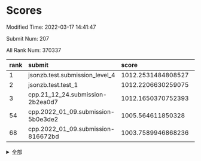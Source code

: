 # Scores

Modified Time: 2022-03-17 14:41:47

Submit Num: 207

All Rank Num: 370337

| rank |               submit               |       score        |       sigma        | pk_num |
| :--- | :--------------------------------- | :----------------- | :----------------- | :----- |
| 1    | jsonzb.test.submission_level_4     | 1012.2531484808527 | 0.7897792267332783 | 7154   |
| 2    | jsonzb.test.test_1                 | 1012.2206630259075 | 0.7929675968235471 | 7156   |
| 3    | cpp.21_12_24.submission-2b2ea0d7   | 1012.1650370752393 | 0.8039261555917558 | 7158   |
| 54   | cpp.2022_01_09.submission-5b0e3de2 | 1005.564611850328  | 0.7230250040019988 | 7159   |
| 68   | cpp.2022_01_09.submission-816672bd | 1003.7589946868236 | 0.7072466520996749 | 7155   |


<details>
<summary>全部</summary>

| rank |                 submit                 |       score        |       sigma        | pk_num |
| :--- | :------------------------------------- | :----------------- | :----------------- | :----- |
| 1    | jsonzb.test.submission_level_4         | 1012.2531484808527 | 0.7897792267332783 | 7154   |
| 2    | jsonzb.test.test_1                     | 1012.2206630259075 | 0.7929675968235471 | 7156   |
| 3    | cpp.21_12_24.submission-2b2ea0d7       | 1012.1650370752393 | 0.8039261555917558 | 7158   |
| 4    | gobigger.level_3.submission_level_3_47 | 1011.7942698036888 | 0.770485516356032  | 7155   |
| 5    | gobigger.level_3.submission_level_3_2  | 1011.706334562676  | 0.769045884933801  | 7156   |
| 6    | gobigger.level_3.submission_level_3_3  | 1011.3232622994655 | 0.8028788005062896 | 7154   |
| 7    | gobigger.level_3.submission_level_3_34 | 1011.2949804514573 | 0.7800650040219702 | 7157   |
| 8    | gobigger.level_3.submission_level_3_33 | 1011.1870733098413 | 0.7807682807027393 | 7158   |
| 9    | gobigger.level_3.submission_level_3_6  | 1011.1789037304486 | 0.7610330631201188 | 7153   |
| 10   | gobigger.level_3.submission_level_3_27 | 1011.1670969067418 | 0.7757713540854537 | 7154   |
| 11   | gobigger.level_3.submission_level_3_11 | 1011.1594711882407 | 0.7696938339845981 | 7157   |
| 12   | gobigger.level_3.submission_level_3_36 | 1011.1310388843499 | 0.7616808065457514 | 7160   |
| 13   | gobigger.level_3.submission_level_3_5  | 1011.0604855069035 | 0.7650393077779352 | 7158   |
| 14   | gobigger.level_3.submission_level_3_7  | 1010.8993729662374 | 0.7770356019430912 | 7151   |
| 15   | gobigger.level_3.submission_level_3_38 | 1010.8962493471552 | 0.7477733084622589 | 7159   |
| 16   | gobigger.level_3.submission_level_3_0  | 1010.8694095137872 | 0.7577232153477054 | 7150   |
| 17   | gobigger.level_3.submission_level_3_9  | 1010.7061139909878 | 0.7855639619928876 | 7158   |
| 18   | gobigger.level_3.submission_level_3_39 | 1010.6116389870172 | 0.7597875884251601 | 7161   |
| 19   | gobigger.level_3.submission_level_3_24 | 1010.5925211772864 | 0.7481801712096291 | 7158   |
| 20   | gobigger.level_3.submission_level_3_29 | 1010.5707077623773 | 0.7404170836519006 | 7151   |
| 21   | gobigger.level_3.submission_level_3_16 | 1010.4735336340908 | 0.7605632447462971 | 7158   |
| 22   | gobigger.level_3.submission_level_3_23 | 1010.3976749351746 | 0.7535763764787009 | 7158   |
| 23   | gobigger.level_3.submission_level_3_28 | 1010.3751241376152 | 0.7556749010019856 | 7154   |
| 24   | gobigger.level_3.submission_level_3_26 | 1010.3737894676461 | 0.7581059472223067 | 7153   |
| 25   | gobigger.level_3.submission_level_3_12 | 1010.3052694841048 | 0.7744837641746308 | 7156   |
| 26   | gobigger.level_3.submission_level_3_31 | 1010.2854144774618 | 0.763741442601292  | 7158   |
| 27   | gobigger.level_3.submission_level_3_45 | 1010.2426741915983 | 0.7749003215194943 | 7152   |
| 28   | gobigger.level_3.submission_level_3_20 | 1010.2316974295153 | 0.7422870905706711 | 7159   |
| 29   | gobigger.level_3.submission_level_3_37 | 1010.1229394002303 | 0.7733213350549577 | 7155   |
| 30   | gobigger.level_3.submission_level_3_44 | 1010.1117195855255 | 0.7657294784200862 | 7149   |
| 31   | gobigger.level_3.submission_level_3_49 | 1010.1051169066583 | 0.7343283433696722 | 7160   |
| 32   | gobigger.level_3.submission_level_3_42 | 1009.9382536712474 | 0.7442750399744744 | 7158   |
| 33   | gobigger.level_3.submission_level_3_8  | 1009.9274774573101 | 0.7614393434158289 | 7154   |
| 34   | gobigger.level_3.submission_level_3_1  | 1009.8983242558744 | 0.7674430006044474 | 7155   |
| 35   | gobigger.level_3.submission_level_3_22 | 1009.8799095063348 | 0.752244131131356  | 7155   |
| 36   | gobigger.level_3.submission_level_3_13 | 1009.8084629115294 | 0.7397483701785543 | 7158   |
| 37   | gobigger.level_3.submission_level_3_43 | 1009.803004079324  | 0.786695499493519  | 7155   |
| 38   | gobigger.level_3.submission_level_3_35 | 1009.7055143474518 | 0.7525571248840021 | 7155   |
| 39   | gobigger.level_3.submission_level_3_10 | 1009.6578859412597 | 0.7719069354657602 | 7155   |
| 40   | gobigger.level_3.submission_level_3_25 | 1009.6561070001035 | 0.7602444632505222 | 7157   |
| 41   | gobigger.level_3.submission_level_3_17 | 1009.5770484416155 | 0.762241614470642  | 7159   |
| 42   | gobigger.level_3.submission_level_3_19 | 1009.4944125445992 | 0.7642998738963619 | 7154   |
| 43   | gobigger.level_3.submission_level_3_15 | 1009.439030246062  | 0.7615935625918168 | 7154   |
| 44   | gobigger.level_3.submission_level_3_46 | 1009.4251119132891 | 0.7482713269637472 | 7161   |
| 45   | gobigger.level_3.submission_level_3_40 | 1009.4160466419976 | 0.7387901504057525 | 7159   |
| 46   | gobigger.level_3.submission_level_3_32 | 1009.4056607337873 | 0.7483910843987392 | 7148   |
| 47   | gobigger.level_3.submission_level_3_14 | 1009.3608170884148 | 0.7612671316202676 | 7155   |
| 48   | gobigger.level_3.submission_level_3_30 | 1009.2417775106621 | 0.7621774436306782 | 7159   |
| 49   | gobigger.level_3.submission_level_3_18 | 1009.2093500602243 | 0.7449093361063116 | 7154   |
| 50   | gobigger.level_3.submission_level_3_4  | 1009.1736603514513 | 0.7747362695152189 | 7160   |
| 51   | gobigger.level_3.submission_level_3_48 | 1008.5887676273621 | 0.7590900444432687 | 7150   |
| 52   | gobigger.level_3.submission_level_3_21 | 1008.2656999852608 | 0.751450421172694  | 7161   |
| 53   | gobigger.level_3.submission_level_3_41 | 1008.1772369170218 | 0.7592673295140111 | 7154   |
| 54   | cpp.2022_01_09.submission-5b0e3de2     | 1005.564611850328  | 0.7230250040019988 | 7159   |
| 55   | gobigger.level_1.submission_level_1_33 | 1005.059237701933  | 0.7335529493075544 | 7160   |
| 56   | gobigger.level_1.submission_level_1_48 | 1004.7824211408429 | 0.7175783186216887 | 7156   |
| 57   | gobigger.level_1.submission_level_1_36 | 1004.3246954396164 | 0.7267428553134716 | 7162   |
| 58   | gobigger.level_1.submission_level_1_14 | 1004.156215535923  | 0.7156093001427659 | 7154   |
| 59   | gobigger.level_1.submission_level_1_27 | 1004.1554576497653 | 0.7111663684699449 | 7158   |
| 60   | gobigger.level_1.submission_level_1_20 | 1004.1037504559993 | 0.7132445268989402 | 7158   |
| 61   | gobigger.level_1.submission_level_1_49 | 1004.1010746136169 | 0.7234307292829848 | 7155   |
| 62   | gobigger.level_1.submission_level_1_5  | 1004.0247489646197 | 0.7161781737155206 | 7161   |
| 63   | gobigger.level_1.submission_level_1_38 | 1003.9758749895574 | 0.7064283533185997 | 7154   |
| 64   | gobigger.level_1.submission_level_1_37 | 1003.9387217763294 | 0.7126282229182697 | 7162   |
| 65   | gobigger.level_1.submission_level_1_4  | 1003.926984683287  | 0.7187246722593991 | 7157   |
| 66   | gobigger.level_1.submission_level_1_46 | 1003.8715887981336 | 0.7260869560344505 | 7163   |
| 67   | gobigger.level_1.submission_level_1_43 | 1003.782206210438  | 0.7252751759399441 | 7157   |
| 68   | cpp.2022_01_09.submission-816672bd     | 1003.7589946868236 | 0.7072466520996749 | 7155   |
| 69   | gobigger.level_1.submission_level_1_0  | 1003.7567913999001 | 0.7082641266091244 | 7157   |
| 70   | gobigger.level_1.submission_level_1_39 | 1003.6425212807073 | 0.7209097942429418 | 7159   |
| 71   | gobigger.level_1.submission_level_1_13 | 1003.6420559242118 | 0.7274218994000636 | 7157   |
| 72   | gobigger.level_1.submission_level_1_34 | 1003.5699525158049 | 0.7166071823021737 | 7158   |
| 73   | gobigger.level_1.submission_level_1_40 | 1003.4390854779462 | 0.7179458880121162 | 7155   |
| 74   | gobigger.level_1.submission_level_1_12 | 1003.3100266202484 | 0.7172306296010511 | 7155   |
| 75   | gobigger.level_1.submission_level_1_2  | 1003.2824191573452 | 0.7227004783588383 | 7161   |
| 76   | gobigger.level_1.submission_level_1_23 | 1003.2411839542445 | 0.7233335568244087 | 7146   |
| 77   | gobigger.level_1.submission_level_1_15 | 1003.2374846710271 | 0.7110398569428179 | 7160   |
| 78   | gobigger.level_1.submission_level_1_35 | 1003.2153580246558 | 0.7081505735011604 | 7158   |
| 79   | gobigger.level_1.submission_level_1_26 | 1003.1603803769983 | 0.7162235100118926 | 7160   |
| 80   | gobigger.level_1.submission_level_1_9  | 1003.1260668076859 | 0.7194939989726954 | 7155   |
| 81   | gobigger.level_1.submission_level_1_28 | 1003.1245241881168 | 0.7100164498467396 | 7157   |
| 82   | gobigger.level_1.submission_level_1_24 | 1003.0828758782689 | 0.7135283894956004 | 7154   |
| 83   | gobigger.level_1.submission_level_1_10 | 1003.0296468932921 | 0.7162302146533098 | 7158   |
| 84   | gobigger.level_1.submission_level_1_42 | 1002.9822394076565 | 0.7181686882122336 | 7153   |
| 85   | gobigger.level_1.submission_level_1_3  | 1002.9316484326744 | 0.7228374178504038 | 7149   |
| 86   | gobigger.level_1.submission_level_1_7  | 1002.8833016059777 | 0.7169906099246981 | 7156   |
| 87   | gobigger.level_1.submission_level_1_1  | 1002.8793684471759 | 0.7173107316014863 | 7159   |
| 88   | gobigger.level_1.submission_level_1_17 | 1002.8771124108387 | 0.7151504738268701 | 7156   |
| 89   | gobigger.level_1.submission_level_1_29 | 1002.8730392978913 | 0.7306070815538783 | 7157   |
| 90   | gobigger.level_1.submission_level_1_44 | 1002.8454358367466 | 0.7146550545300924 | 7156   |
| 91   | gobigger.level_1.submission_level_1_31 | 1002.8241883672441 | 0.7217240732170401 | 7150   |
| 92   | gobigger.level_1.submission_level_1_25 | 1002.7771600012087 | 0.7145381902196003 | 7155   |
| 93   | gobigger.level_1.submission_level_1_11 | 1002.692144879963  | 0.724068515391478  | 7155   |
| 94   | gobigger.level_1.submission_level_1_32 | 1002.5529946763747 | 0.708571904766642  | 7155   |
| 95   | gobigger.level_1.submission_level_1_6  | 1002.4312811769596 | 0.7076224658749067 | 7157   |
| 96   | gobigger.level_1.submission_level_1_41 | 1002.42465917663   | 0.7193612208690499 | 7150   |
| 97   | gobigger.level_1.submission_level_1_18 | 1002.3842190703709 | 0.7169121971937725 | 7152   |
| 98   | gobigger.level_1.submission_level_1_47 | 1002.324431203485  | 0.7105801219968766 | 7151   |
| 99   | gobigger.level_1.submission_level_1_45 | 1002.3215232311619 | 0.7207300831810991 | 7156   |
| 100  | gobigger.level_1.submission_level_1_8  | 1002.1864921384746 | 0.6914171956472938 | 7157   |
| 101  | gobigger.level_1.submission_level_1_19 | 1002.1368192561819 | 0.7022655350770937 | 7153   |
| 102  | gobigger.level_1.submission_level_1_16 | 1002.1358366085843 | 0.720834274448351  | 7157   |
| 103  | gobigger.level_1.submission_level_1_21 | 1001.9278079737185 | 0.7040694596249176 | 7156   |
| 104  | gobigger.level_1.submission_level_1_22 | 1001.8987769343679 | 0.708492794715733  | 7160   |
| 105  | gobigger.level_1.submission_level_1_30 | 1001.4404507807118 | 0.7062352403360372 | 7161   |
| 106  | gobigger.random.submission_random_49   | 997.3689225354369  | 0.6991707590981527 | 7158   |
| 107  | gobigger.random.submission_random_17   | 997.0657463361596  | 0.7058759233577231 | 7153   |
| 108  | gobigger.random.submission_random_43   | 997.0263567099579  | 0.7114404941836519 | 7155   |
| 109  | gobigger.random.submission_random_16   | 996.8808835699834  | 0.7017175407997395 | 7159   |
| 110  | gobigger.random.submission_random_35   | 996.7782278747862  | 0.7187349338069924 | 7159   |
| 111  | gobigger.random.submission_random_47   | 996.7773360984197  | 0.7077634305947162 | 7158   |
| 112  | gobigger.random.submission_random_24   | 996.7614420146141  | 0.7068853614847861 | 7155   |
| 113  | gobigger.random.submission_random_4    | 996.6590984273128  | 0.7059729062938241 | 7152   |
| 114  | gobigger.random.submission_random_44   | 996.6573570806345  | 0.7067179747744705 | 7150   |
| 115  | gobigger.random.submission_random_29   | 996.5128008873725  | 0.704097080631792  | 7155   |
| 116  | gobigger.random.submission_random_3    | 996.5080817021385  | 0.7086015210307645 | 7155   |
| 117  | gobigger.random.submission_random_45   | 996.4932780304879  | 0.7073215829106844 | 7158   |
| 118  | gobigger.random.submission_random_32   | 996.4474604894984  | 0.7081909384967863 | 7156   |
| 119  | gobigger.random.submission_random_0    | 996.442114625597   | 0.7122202598685097 | 7156   |
| 120  | gobigger.random.submission_random_22   | 996.3240445790293  | 0.7002580669922198 | 7159   |
| 121  | gobigger.random.submission_random_25   | 996.306602393984   | 0.7029347994349594 | 7162   |
| 122  | gobigger.random.submission_random_27   | 996.2854277846304  | 0.7067312140544076 | 7156   |
| 123  | gobigger.random.submission_random_41   | 996.2577233577222  | 0.7175975848513364 | 7159   |
| 124  | gobigger.random.submission_random_12   | 996.2545476584427  | 0.70352811843988   | 7154   |
| 125  | gobigger.random.submission_random_36   | 996.2190669041977  | 0.7089753229322943 | 7152   |
| 126  | gobigger.random.submission_random_39   | 996.214409300778   | 0.7180653532797409 | 7153   |
| 127  | gobigger.random.submission_random_23   | 996.205363121272   | 0.7089160926231951 | 7155   |
| 128  | gobigger.random.submission_random_26   | 996.1317565189589  | 0.7148329099491072 | 7157   |
| 129  | gobigger.random.submission_random_10   | 996.1010175333435  | 0.7037618694348676 | 7157   |
| 130  | gobigger.random.submission_random_40   | 996.0967944651901  | 0.7195648763125166 | 7155   |
| 131  | gobigger.random.submission_random_33   | 996.0614966012552  | 0.7182948903025029 | 7153   |
| 132  | gobigger.random.submission_random_21   | 996.0371490681756  | 0.7024941690137537 | 7158   |
| 133  | gobigger.random.submission_random_28   | 995.9921360161542  | 0.7071818302449445 | 7160   |
| 134  | gobigger.random.submission_random_1    | 995.9781637147836  | 0.7175836175519388 | 7161   |
| 135  | gobigger.random.submission_random_11   | 995.9280475811239  | 0.719494588125235  | 7156   |
| 136  | gobigger.random.submission_random_46   | 995.9171896357184  | 0.7154683460216147 | 7157   |
| 137  | gobigger.random.submission_random_37   | 995.8827115687712  | 0.7240410683092532 | 7153   |
| 138  | gobigger.random.submission_random_20   | 995.8713005821583  | 0.7083227701517646 | 7153   |
| 139  | gobigger.random.submission_random_38   | 995.8489132866423  | 0.7175839467201688 | 7154   |
| 140  | gobigger.random.submission_random_48   | 995.7852877039956  | 0.7175048243307312 | 7160   |
| 141  | gobigger.random.submission_random_6    | 995.7425029887012  | 0.7076457143575995 | 7163   |
| 142  | gobigger.random.submission_random_19   | 995.6980535903001  | 0.7114186909684177 | 7157   |
| 143  | gobigger.random.submission_random_7    | 995.6870820087187  | 0.7116829287885357 | 7158   |
| 144  | gobigger.random.submission_random_15   | 995.5989885662     | 0.70103213467634   | 7158   |
| 145  | gobigger.random.submission_random_14   | 995.580089993266   | 0.709586865976923  | 7160   |
| 146  | gobigger.random.submission_random_42   | 995.5324338857888  | 0.7059136892660149 | 7156   |
| 147  | gobigger.random.submission_random_2    | 995.1950791184207  | 0.7033281124334059 | 7151   |
| 148  | gobigger.random.submission_random_30   | 995.1590053891164  | 0.7141582500096947 | 7158   |
| 149  | gobigger.random.submission_random_18   | 995.0957660381688  | 0.7021676684527638 | 7154   |
| 150  | gobigger.random.submission_random_5    | 995.0524686278617  | 0.6984923383999987 | 7153   |
| 151  | gobigger.random.submission_random_9    | 994.8392623910713  | 0.7203355224865787 | 7150   |
| 152  | gobigger.random.submission_random_34   | 994.8180855142859  | 0.7054697464639083 | 7160   |
| 153  | gobigger.random.submission_random_31   | 994.7168897201432  | 0.7234254632325416 | 7155   |
| 154  | gobigger.random.submission_random_8    | 994.3929187934702  | 0.7132752132160085 | 7156   |
| 155  | gobigger.level_2.submission_level_2_41 | 994.3743455600428  | 0.7278745810103282 | 7164   |
| 156  | gobigger.level_2.submission_level_2_12 | 994.1725500603336  | 0.7333236164210629 | 7156   |
| 157  | gobigger.random.submission_random_13   | 994.0100815068462  | 0.7277160166516632 | 7157   |
| 158  | gobigger.level_2.submission_level_2_42 | 993.7112721223967  | 0.7391861715518225 | 7160   |
| 159  | gobigger.level_2.submission_level_2_27 | 993.522673202583   | 0.7299965826494145 | 7161   |
| 160  | gobigger.level_2.submission_level_2_14 | 993.4856827401647  | 0.7383814499379254 | 7155   |
| 161  | gobigger.level_2.submission_level_2_37 | 993.4511825161795  | 0.7356488094788614 | 7154   |
| 162  | gobigger.level_2.submission_level_2_15 | 993.4419561368809  | 0.7355417091833738 | 7154   |
| 163  | gobigger.level_2.submission_level_2_11 | 993.1163520029438  | 0.737203877626113  | 7157   |
| 164  | gobigger.level_2.submission_level_2_32 | 993.0596314867637  | 0.728252792458788  | 7159   |
| 165  | gobigger.level_2.submission_level_2_35 | 993.0091173541814  | 0.7533875776964034 | 7157   |
| 166  | gobigger.level_2.submission_level_2_40 | 992.8757408237888  | 0.7339386598606621 | 7159   |
| 167  | gobigger.level_2.submission_level_2_16 | 992.8510858447427  | 0.7430975851112769 | 7158   |
| 168  | gobigger.level_2.submission_level_2_4  | 992.8407705696256  | 0.735572926634761  | 7162   |
| 169  | gobigger.level_2.submission_level_2_31 | 992.6955452198397  | 0.7530516664892855 | 7154   |
| 170  | gobigger.level_2.submission_level_2_3  | 992.662676521608   | 0.734866936995156  | 7159   |
| 171  | gobigger.level_2.submission_level_2_10 | 992.614650478352   | 0.7387827155325356 | 7157   |
| 172  | gobigger.level_2.submission_level_2_47 | 992.5158823994237  | 0.7492727126553163 | 7156   |
| 173  | gobigger.level_2.submission_level_2_22 | 992.4236316665075  | 0.7489983330803237 | 7158   |
| 174  | gobigger.level_2.submission_level_2_9  | 992.3901100260044  | 0.7549093826102964 | 7153   |
| 175  | gobigger.level_2.submission_level_2_48 | 992.3449327285557  | 0.7398385175122865 | 7160   |
| 176  | gobigger.level_2.submission_level_2_38 | 992.3248766539006  | 0.7381642643810719 | 7157   |
| 177  | gobigger.level_2.submission_level_2_23 | 992.3120406434366  | 0.7389730496788799 | 7158   |
| 178  | gobigger.level_2.submission_level_2_17 | 992.2549798757273  | 0.7304523714399594 | 7155   |
| 179  | gobigger.level_2.submission_level_2_43 | 992.2298366683598  | 0.7543897396164588 | 7154   |
| 180  | gobigger.level_2.submission_level_2_8  | 992.0605432084635  | 0.7537486383650142 | 7159   |
| 181  | gobigger.level_2.submission_level_2_20 | 992.0454414930605  | 0.7427257183172958 | 7155   |
| 182  | gobigger.level_2.submission_level_2_44 | 991.9631168074527  | 0.7398606937802975 | 7159   |
| 183  | gobigger.level_2.submission_level_2_36 | 991.9540333227886  | 0.7481457166875658 | 7158   |
| 184  | gobigger.level_2.submission_level_2_49 | 991.9329350840861  | 0.7419143770503459 | 7161   |
| 185  | gobigger.level_2.submission_level_2_21 | 991.8825462283893  | 0.7418608133124038 | 7157   |
| 186  | gobigger.level_2.submission_level_2_18 | 991.8607698829616  | 0.7415149846015395 | 7157   |
| 187  | gobigger.level_2.submission_level_2_5  | 991.8491584759556  | 0.7495329500244045 | 7153   |
| 188  | gobigger.level_2.submission_level_2_29 | 991.8454019573691  | 0.7516196185786125 | 7152   |
| 189  | gobigger.level_2.submission_level_2_28 | 991.7172392396183  | 0.7390893009983478 | 7155   |
| 190  | gobigger.level_2.submission_level_2_30 | 991.7146573362566  | 0.7642437409327395 | 7160   |
| 191  | gobigger.level_2.submission_level_2_34 | 991.6685809292272  | 0.7482417552006528 | 7156   |
| 192  | gobigger.level_2.submission_level_2_13 | 991.5374364372055  | 0.7323352315269618 | 7152   |
| 193  | gobigger.level_2.submission_level_2_39 | 991.3805283690477  | 0.7582486458149013 | 7157   |
| 194  | gobigger.level_2.submission_level_2_45 | 991.2769206842994  | 0.7442171145327273 | 7160   |
| 195  | gobigger.level_2.submission_level_2_6  | 991.1747591046206  | 0.7471090606713953 | 7158   |
| 196  | gobigger.level_2.submission_level_2_0  | 991.1486005831331  | 0.7630778675126886 | 7157   |
| 197  | gobigger.level_2.submission_level_2_33 | 991.1415107118174  | 0.7560516262026379 | 7163   |
| 198  | gobigger.level_2.submission_level_2_2  | 991.1046183502028  | 0.7341436068621553 | 7156   |
| 199  | gobigger.level_2.submission_level_2_7  | 991.062824115914   | 0.7813157716607954 | 7152   |
| 200  | gobigger.level_2.submission_level_2_19 | 990.9208742136949  | 0.7623378005805296 | 7157   |
| 201  | gobigger.level_2.submission_level_2_24 | 990.693291451765   | 0.7691517445174764 | 7157   |
| 202  | gobigger.level_2.submission_level_2_46 | 990.6748732067435  | 0.7882197754206072 | 7155   |
| 203  | gobigger.level_2.submission_level_2_25 | 990.551889142377   | 0.7720850446905566 | 7155   |
| 204  | gobigger.level_2.submission_level_2_1  | 990.4653475873353  | 0.745759072906725  | 7154   |
| 205  | gobigger.level_2.submission_level_2_26 | 989.733892853814   | 0.759406433924484  | 7154   |
| 206  | gobigger.none.submission_none_0        | 977.4373754472373  | 1.3135885677508226 | 7147   |
| 207  | gobigger.none.submission_none_1        | 972.7619415420245  | 1.7858344232513825 | 7157   |

</details>